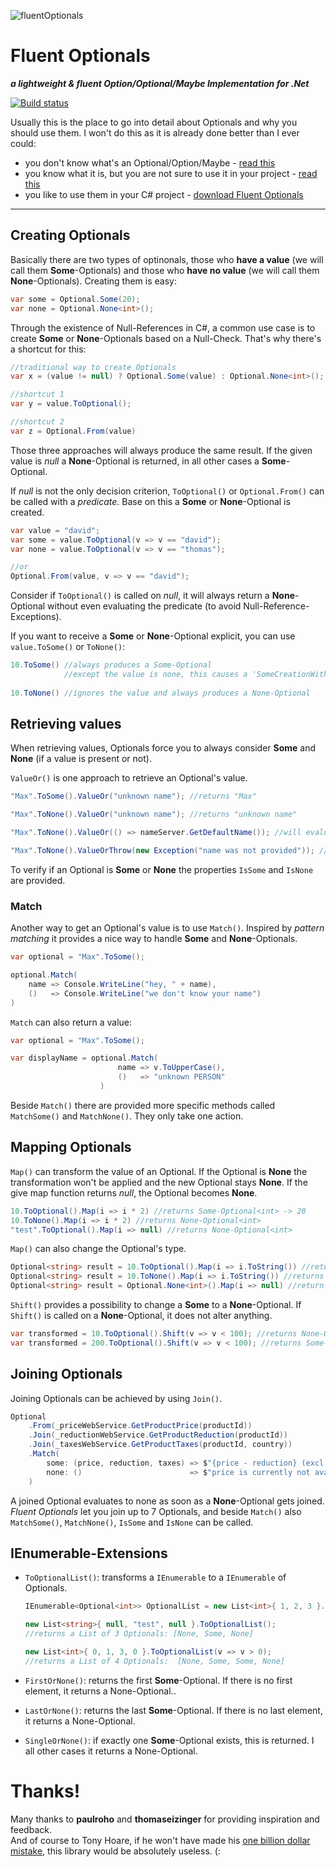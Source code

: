 ![fluentOptionals](https://raw.githubusercontent.com/duffleit/fluentOptionals/master/fluentOptionals.png)

# Fluent Optionals
___a lightweight & fluent Option/Optional/Maybe Implementation for .Net___

[![Build status](https://ci.appveyor.com/api/projects/status/bn58b7k9xeh9073a?svg=true)](https://ci.appveyor.com/project/duffleit/fluentoptionals)

Usually this is the place to go into detail about Optionals and why you should use them. I won't do this as it is already done better than I ever could: 
* you don't know what's an Optional/Option/Maybe - [read this](https://en.wikipedia.org/wiki/Option_type)
* you know what it is, but you are not sure to use it in your project - [read this](http://programmers.stackexchange.com/a/12836)
* you like to use them in your C# project - [download Fluent Optionals](https://github.com/duffleit/fluentOptionals)

---

## Creating Optionals

Basically there are two types of optinonals, those who __have a value__ (we will call them __Some__-Optionals) and those who __have no value__ (we will call them __None__-Optionals). Creating them is easy:

```csharp
var some = Optional.Some(20);
var none = Optional.None<int>();
```

Through the existence of Null-References in C#, a common use case is to create __Some__ or __None__-Optionals based on a Null-Check. That's why there's a shortcut for this: 

```csharp
//traditional way to create Optionals
var x = (value != null) ? Optional.Some(value) : Optional.None<int>();

//shortcut 1
var y = value.ToOptional(); 

//shortcut 2
var z = Optional.From(value)
```

Those three approaches will always produce the same result. If the given value is _null_ a __None__-Optional is returned, in all other cases a __Some__-Optional.

If _null_ is not the only decision criterion, ``ToOptional()`` or ``Optional.From()`` can be called with a _predicate_. Base on this a __Some__ or __None__-Optional is created. 

```csharp
var value = "david";
var some = value.ToOptional(v => v == "david");
var none = value.ToOptional(v => v == "thomas");

//or
Optional.From(value, v => v == "david");
```

Consider if `ToOptional()` is called on _null_, it will always return a __None__-Optional without even evaluating the predicate (to avoid Null-Reference-Exceptions).

If you want to receive a __Some__ or __None__-Optional explicit, you can use ``value.ToSome()`` or ``ToNone()``:

```csharp
10.ToSome() //always produces a Some-Optional
            //except the value is none, this causes a 'SomeCreationWithNullException'
            
10.ToNone() //ignores the value and always produces a None-Optional
```

## Retrieving values

When retrieving values, Optionals force you to always consider __Some__ and __None__ (if a value is present or not).

``ValueOr()`` is one approach to retrieve an Optional's value. 

```csharp
"Max".ToSome().ValueOr("unknown name"); //returns "Max"

"Max".ToNone().ValueOr("unknown name"); //returns "unknown name"

"Max".ToNone().ValueOr(() => nameServer.GetDefaultName()); //will evaluate value lazy

"Max".ToNone().ValueOrThrow(new Exception("name was not provided")); //throws exception 
```

To verify if an Optional is __Some__ or __None__ the properties ``IsSome`` and ``IsNone`` are provided.

### Match  
Another way to get an Optional's value is to use ``Match()``. Inspired by _pattern matching_ it provides a nice way to handle __Some__ and __None__-Optionals.

```csharp
var optional = "Max".ToSome();

optional.Match(
    name => Console.WriteLine("hey, " + name),
    ()   => Console.WriteLine("we don't know your name")
)
```

``Match`` can also return a value:

```csharp
var optional = "Max".ToSome();

var displayName = optional.Match(
                        name => v.ToUpperCase(),
                        ()   => "unknown PERSON"
                    )
```

Beside ``Match()`` there are provided more specific methods called ``MatchSome()``  and ``MatchNone()``. They only take one action.

## Mapping Optionals

``Map()`` can transform the value of an Optional. If the Optional is __None__ the transformation won't be applied and the new Optional stays __None__. If the give map function returns _null_, the Optional becomes __None__.

```csharp    
10.ToOptional().Map(i => i * 2) //returns Some-Optional<int> -> 20
10.ToNone().Map(i => i * 2) //returns None-Optional<int>
"test".ToOptional().Map(i => null) //returns None-Optional<int> 
```

``Map()`` can also change the Optional's type.

```csharp
Optional<string> result = 10.ToOptional().Map(i => i.ToString()) //returns Some-Optional<String> -> "10"
Optional<string> result = 10.ToNone().Map(i => i.ToString()) //returns None-Optional<String>
Optional<string> result = Optional.None<int>().Map(i => null) //return None-Optional<String>
```

``Shift()`` provides a possibility to change a __Some__ to a __None__-Optional. If ``Shift()`` is called on a __None__-Optional, it does not alter anything. 

```csharp
var transformed = 10.ToOptional().Shift(v => v < 100); //returns None-Optional<int>
var transformed = 200.ToOptional().Shift(v => v < 100); //returns Some-Optional<int> -> 200
```

## Joining Optionals

Joining Optionals can be achieved by using ``Join()``.

```csharp
Optional
    .From(_priceWebService.GetProductPrice(productId))
    .Join(_reductionWebService.GetProductReduction(productId))
    .Join(_taxesWebService.GetProductTaxes(productId, country))
    .Match(
        some: (price, reduction, taxes) => $"{price - reduction} (excl. {taxes}% taxes)",
        none: ()                        => $"price is currently not available"
    )
```

A joined Optional evaluates to none as soon as a __None__-Optional gets joined. 
_Fluent Optionals_ let you join up to 7 Optionals, and beside ``Match()`` also ``MatchSome()``, ``MatchNone()``, ``IsSome`` and ``IsNone`` can be called.

## IEnumerable-Extensions

* ``ToOptionalList()``: transforms a ``IEnumerable`` to a ``IEnumerable`` of Optionals.

    ```csharp
    IEnumerable<Optional<int>> OptionalList = new List<int>{ 1, 2, 3 }.ToOptionalList();
    
    new List<string>{ null, "test", null }.ToOptionalList();
    //returns a List of 3 Optionals: [None, Some, None] 
    
    new List<int>{ 0, 1, 3, 0 }.ToOptionalList(v => v > 0);
    //returns a List of 4 Optionals:  [None, Some, Some, None] 
    ```

* ``FirstOrNone()``: returns the first __Some__-Optional. If there is no first element, it returns a None-Optional..

* ``LastOrNone()``: returns the last __Some__-Optional. If there is no last element, it returns a None-Optional.

* ``SingleOrNone()``: if exactly one __Some__-Optional exists, this is returned. I all other cases it returns a None-Optional.  

# Thanks!

Many thanks to __paulroho__ and __thomaseizinger__ for providing inspiration and feedback.  
And of course to Tony Hoare, if he won't have made his [one billion dollar mistake](http://www.infoq.com/presentations/Null-References-The-Billion-Dollar-Mistake-Tony-Hoare), this library would be absolutely useless. (: